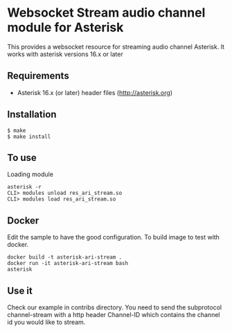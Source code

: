 Websocket Stream audio channel module for Asterisk
============================================

This provides a websocket resource for streaming audio channel Asterisk.
It works with asterisk versions 16.x or later

Requirements
------------
- Asterisk 16.x (or later) header files (http://asterisk.org)

Installation
------------
    $ make
    $ make install

To use
------

Loading module

    asterisk -r
    CLI> modules unload res_ari_stream.so
    CLI> modules load res_ari_stream.so

Docker
------

Edit the sample to have the good configuration.
To build image to test with docker.

    docker build -t asterisk-ari-stream .
    docker run -it asterisk-ari-stream bash
    asterisk

Use it
------

Check our example in contribs directory. You need to send the subprotocol channel-stream with a http header Channel-ID which contains the channel id you would like to stream.
